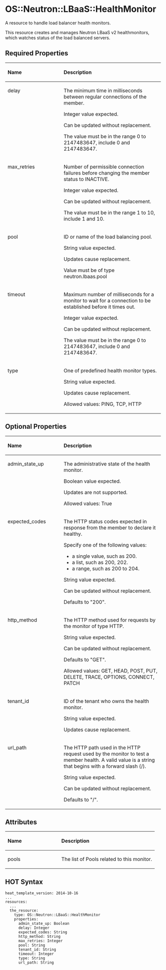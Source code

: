 # OS::Neutron::LBaaS::HealthMonitor<a name="EN-US_TOPIC_0088407067"></a>

A resource to handle load balancer health monitors.

This resource creates and manages Neutron LBaaS v2 healthmonitors, which watches status of the load balanced servers.

## Required Properties<a name="section15858125117127"></a>

<a name="table62811834171310"></a>
<table><thead align="left"><tr id="row897652693"><th class="cellrowborder" valign="top" width="36%" id="mcps1.1.3.1.1"><p id="p15281134191319"><a name="p15281134191319"></a><a name="p15281134191319"></a><strong id="b8366113113719"><a name="b8366113113719"></a><a name="b8366113113719"></a>Name</strong></p>
</th>
<th class="cellrowborder" valign="top" width="64%" id="mcps1.1.3.1.2"><p id="p8281163412134"><a name="p8281163412134"></a><a name="p8281163412134"></a><strong id="b103672031673"><a name="b103672031673"></a><a name="b103672031673"></a>Description</strong></p>
</th>
</tr>
</thead>
<tbody><tr id="row2976172198"><td class="cellrowborder" valign="top" width="36%" headers="mcps1.1.3.1.1 "><p id="p1128110341139"><a name="p1128110341139"></a><a name="p1128110341139"></a>delay</p>
</td>
<td class="cellrowborder" valign="top" width="64%" headers="mcps1.1.3.1.2 "><p id="p11577965"><a name="p11577965"></a><a name="p11577965"></a>The minimum time in milliseconds between regular connections of the member.</p>
<p id="p37092822"><a name="p37092822"></a><a name="p37092822"></a>Integer value expected.</p>
<p id="p65399943"><a name="p65399943"></a><a name="p65399943"></a>Can be updated without replacement.</p>
<p id="p51728577"><a name="p51728577"></a><a name="p51728577"></a>The value must be in the range 0 to 2147483647, include 0 and 2147483647.</p>
</td>
</tr>
<tr id="row179761126914"><td class="cellrowborder" valign="top" width="36%" headers="mcps1.1.3.1.1 "><p id="p42821034141318"><a name="p42821034141318"></a><a name="p42821034141318"></a>max_retries</p>
</td>
<td class="cellrowborder" valign="top" width="64%" headers="mcps1.1.3.1.2 "><p id="p29265213"><a name="p29265213"></a><a name="p29265213"></a>Number of permissible connection failures before changing the member status to INACTIVE.</p>
<p id="p62060329"><a name="p62060329"></a><a name="p62060329"></a>Integer value expected.</p>
<p id="p21672049"><a name="p21672049"></a><a name="p21672049"></a>Can be updated without replacement.</p>
<p id="p60830720"><a name="p60830720"></a><a name="p60830720"></a>The value must be in the range 1 to 10, include 1 and 10.</p>
</td>
</tr>
<tr id="row17976122917"><td class="cellrowborder" valign="top" width="36%" headers="mcps1.1.3.1.1 "><p id="p2028283461317"><a name="p2028283461317"></a><a name="p2028283461317"></a>pool</p>
</td>
<td class="cellrowborder" valign="top" width="64%" headers="mcps1.1.3.1.2 "><p id="p28341308"><a name="p28341308"></a><a name="p28341308"></a>ID or name of the load balancing pool.</p>
<p id="p53745188"><a name="p53745188"></a><a name="p53745188"></a>String value expected.</p>
<p id="p13944645"><a name="p13944645"></a><a name="p13944645"></a>Updates cause replacement.</p>
<p id="p58392946"><a name="p58392946"></a><a name="p58392946"></a>Value must be of type neutron.lbaas.pool</p>
</td>
</tr>
<tr id="row12976102593"><td class="cellrowborder" valign="top" width="36%" headers="mcps1.1.3.1.1 "><p id="p92827340139"><a name="p92827340139"></a><a name="p92827340139"></a>timeout</p>
</td>
<td class="cellrowborder" valign="top" width="64%" headers="mcps1.1.3.1.2 "><p id="p32208152"><a name="p32208152"></a><a name="p32208152"></a>Maximum number of milliseconds for a monitor to wait for a connection to be established before it times out.</p>
<p id="p21437916"><a name="p21437916"></a><a name="p21437916"></a>Integer value expected.</p>
<p id="p58723519"><a name="p58723519"></a><a name="p58723519"></a>Can be updated without replacement.</p>
<p id="p58749626"><a name="p58749626"></a><a name="p58749626"></a>The value must be in the range 0 to 2147483647, include 0 and 2147483647.</p>
</td>
</tr>
<tr id="row159764210910"><td class="cellrowborder" valign="top" width="36%" headers="mcps1.1.3.1.1 "><p id="p102821734181314"><a name="p102821734181314"></a><a name="p102821734181314"></a>type</p>
</td>
<td class="cellrowborder" valign="top" width="64%" headers="mcps1.1.3.1.2 "><p id="p61099269"><a name="p61099269"></a><a name="p61099269"></a>One of predefined health monitor types.</p>
<p id="p13022510"><a name="p13022510"></a><a name="p13022510"></a>String value expected.</p>
<p id="p50093732"><a name="p50093732"></a><a name="p50093732"></a>Updates cause replacement.</p>
<p id="p48190407"><a name="p48190407"></a><a name="p48190407"></a>Allowed values: PING, TCP, HTTP</p>
</td>
</tr>
</tbody>
</table>

## Optional Properties<a name="section161501720134"></a>

<a name="table3322324131511"></a>
<table><thead align="left"><tr id="row163513841111"><th class="cellrowborder" valign="top" width="36%" id="mcps1.1.3.1.1"><p id="p133229242154"><a name="p133229242154"></a><a name="p133229242154"></a><strong id="b15460221111112"><a name="b15460221111112"></a><a name="b15460221111112"></a>Name</strong></p>
</th>
<th class="cellrowborder" valign="top" width="64%" id="mcps1.1.3.1.2"><p id="p23221124141512"><a name="p23221124141512"></a><a name="p23221124141512"></a><strong id="b2046113213110"><a name="b2046113213110"></a><a name="b2046113213110"></a>Description</strong></p>
</th>
</tr>
</thead>
<tbody><tr id="row53514831114"><td class="cellrowborder" valign="top" width="36%" headers="mcps1.1.3.1.1 "><p id="p3322824151519"><a name="p3322824151519"></a><a name="p3322824151519"></a>admin_state_up</p>
</td>
<td class="cellrowborder" valign="top" width="64%" headers="mcps1.1.3.1.2 "><p id="p34260525"><a name="p34260525"></a><a name="p34260525"></a>The administrative state of the health monitor.</p>
<p id="p39909275"><a name="p39909275"></a><a name="p39909275"></a>Boolean value expected.</p>
<p id="p23639161"><a name="p23639161"></a><a name="p23639161"></a>Updates are not supported.</p>
<p id="p11425865"><a name="p11425865"></a><a name="p11425865"></a>Allowed values: True</p>
</td>
</tr>
<tr id="row935118841117"><td class="cellrowborder" valign="top" width="36%" headers="mcps1.1.3.1.1 "><p id="p432252431518"><a name="p432252431518"></a><a name="p432252431518"></a>expected_codes</p>
</td>
<td class="cellrowborder" valign="top" width="64%" headers="mcps1.1.3.1.2 "><p id="p6632171571017"><a name="p6632171571017"></a><a name="p6632171571017"></a>The HTTP status codes expected in response from the member to declare it healthy.</p>
<p id="p3900101710102"><a name="p3900101710102"></a><a name="p3900101710102"></a>Specify one of the following values:</p>
<a name="ul970322612108"></a><a name="ul970322612108"></a><ul id="ul970322612108"><li>a single value, such as 200.</li><li>a list, such as 200, 202.</li><li>a range, such as 200 to 204.</li></ul>
<p id="p7956575"><a name="p7956575"></a><a name="p7956575"></a>String value expected.</p>
<p id="p4500317"><a name="p4500317"></a><a name="p4500317"></a>Can be updated without replacement.</p>
<p id="p40502857"><a name="p40502857"></a><a name="p40502857"></a>Defaults to "200".</p>
</td>
</tr>
<tr id="row113514813115"><td class="cellrowborder" valign="top" width="36%" headers="mcps1.1.3.1.1 "><p id="p143225248156"><a name="p143225248156"></a><a name="p143225248156"></a>http_method</p>
</td>
<td class="cellrowborder" valign="top" width="64%" headers="mcps1.1.3.1.2 "><p id="p59505975"><a name="p59505975"></a><a name="p59505975"></a>The HTTP method used for requests by the monitor of type HTTP.</p>
<p id="p65791731"><a name="p65791731"></a><a name="p65791731"></a>String value expected.</p>
<p id="p55254674"><a name="p55254674"></a><a name="p55254674"></a>Can be updated without replacement.</p>
<p id="p27530019"><a name="p27530019"></a><a name="p27530019"></a>Defaults to "GET".</p>
<p id="p46443585"><a name="p46443585"></a><a name="p46443585"></a>Allowed values: GET, HEAD, POST, PUT, DELETE, TRACE, OPTIONS, CONNECT, PATCH</p>
</td>
</tr>
<tr id="row16351182119"><td class="cellrowborder" valign="top" width="36%" headers="mcps1.1.3.1.1 "><p id="p17322524131517"><a name="p17322524131517"></a><a name="p17322524131517"></a>tenant_id</p>
</td>
<td class="cellrowborder" valign="top" width="64%" headers="mcps1.1.3.1.2 "><p id="p3834029"><a name="p3834029"></a><a name="p3834029"></a>ID of the tenant who owns the health monitor.</p>
<p id="p34506261"><a name="p34506261"></a><a name="p34506261"></a>String value expected.</p>
<p id="p42120893"><a name="p42120893"></a><a name="p42120893"></a>Updates cause replacement.</p>
</td>
</tr>
<tr id="row435158161113"><td class="cellrowborder" valign="top" width="36%" headers="mcps1.1.3.1.1 "><p id="p183221724171519"><a name="p183221724171519"></a><a name="p183221724171519"></a>url_path</p>
</td>
<td class="cellrowborder" valign="top" width="64%" headers="mcps1.1.3.1.2 "><p id="p56349145"><a name="p56349145"></a><a name="p56349145"></a>The HTTP path used in the HTTP request used by the monitor to test a member health. A valid value is a string that begins with a forward slash (/).</p>
<p id="p37380264"><a name="p37380264"></a><a name="p37380264"></a>String value expected.</p>
<p id="p878058"><a name="p878058"></a><a name="p878058"></a>Can be updated without replacement.</p>
<p id="p7902530"><a name="p7902530"></a><a name="p7902530"></a>Defaults to "/".</p>
</td>
</tr>
</tbody>
</table>

## Attributes<a name="section1183609151319"></a>

<a name="table19581161218170"></a>
<table><thead align="left"><tr id="row121975111126"><th class="cellrowborder" valign="top" width="36%" id="mcps1.1.3.1.1"><p id="p185813123175"><a name="p185813123175"></a><a name="p185813123175"></a><strong id="b322115114124"><a name="b322115114124"></a><a name="b322115114124"></a>Name</strong></p>
</th>
<th class="cellrowborder" valign="top" width="64%" id="mcps1.1.3.1.2"><p id="p85811312161711"><a name="p85811312161711"></a><a name="p85811312161711"></a><strong id="b5222135120127"><a name="b5222135120127"></a><a name="b5222135120127"></a>Description</strong></p>
</th>
</tr>
</thead>
<tbody><tr id="row14223175112124"><td class="cellrowborder" valign="top" width="36%" headers="mcps1.1.3.1.1 "><p id="p5582131221715"><a name="p5582131221715"></a><a name="p5582131221715"></a>pools</p>
</td>
<td class="cellrowborder" valign="top" width="64%" headers="mcps1.1.3.1.2 "><p id="p9582141231710"><a name="p9582141231710"></a><a name="p9582141231710"></a>The list of Pools related to this monitor.</p>
</td>
</tr>
</tbody>
</table>

## HOT Syntax<a name="section151641319141319"></a>

```
heat_template_version: 2014-10-16
...
resources:
  ...
  the_resource:
    type: OS::Neutron::LBaaS::HealthMonitor
    properties:
      admin_state_up: Boolean
      delay: Integer
      expected_codes: String
      http_method: String
      max_retries: Integer
      pool: String
      tenant_id: String
      timeout: Integer
      type: String
      url_path: String
```

